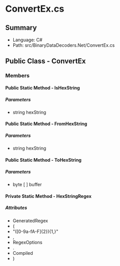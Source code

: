 ﻿# ConvertEx.cs

## Summary

* Language: C#
* Path: src/BinaryDataDecoders.Net/ConvertEx.cs

## Public Class - ConvertEx

### Members

#### Public Static Method - IsHexString

#####  Parameters

 - string hexString 

#### Public Static Method - FromHexString

#####  Parameters

 - string hexString 

#### Public Static Method - ToHexString

#####  Parameters

 - byte [  ] buffer 

#### Private Static Method - HexStringRegex

##### Attributes

 - GeneratedRegex
 - (
 - "([0-9a-fA-F]{2}){1,}"
 - ,
 - RegexOptions
 - .
 - Compiled
 - )


